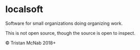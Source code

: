 localsoft
=========

Software for small organizations doing organizing work.

This is not open source, though the source is open to inspect.

&copy; Tristan McNab 2018+
